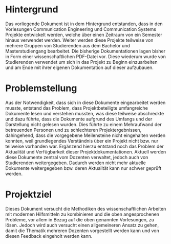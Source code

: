 # Hintergrund

Das vorliegende Dokument ist in dem Hintergrund entstanden, dass in den Vorlesungen Communication Engineering und Communication Systems Projekte entwickelt werden, welche über einen Zeitraum von ein Semester hinaus verwendet werden. Weiter werden diese Projekte teilweise von mehrere Gruppen von Studierenden aus dem Bachelor und Masterstudiengang bearbeitet. Die bisherige Dokumentationen lagen bisher in Form einer wissenschaftlichen PDF-Datei vor. Diese wiederum wurde von Studierenden verwendet um sich in das Projekt zu Beginn einzuarbeiten und am Ende mit ihrer eigenen Dokumentation auf dieser aufzubauen.

# Problemstellung

Aus der Notwendigkeit, dass sich in diese Dokumente eingearbeitet werden musste, entstand das Problem, dass Projektbeteiligte umfangreiche Dokumente lesen und verstehen mussten, was diese teilweise abschreckte und dazu führte, dass die Dokumente aufgrund des Umfangs und der Darstellung nicht gelesen wurden. Dies führte zu einem Mehraufwand der betreuenden Personen und zu schlechteren Projektergebnissen, dahingehend, dass die vorgegebene Meilensteine nicht eingehalten werden konnten, weil grundlegendes Verständnis über ein Projekt nicht bzw. nur teilweise vorhanden war. Ergänzend hierzu entstand noch das Problem der Aktualität und Verfügbarkeit dieser Projektdokumentationen. Aktuell werden diese Dokumente zentral vom Dozenten verwaltet, jedoch auch von Studierenden weitergegeben. Dadurch werden nicht mehr aktuelle Dokumente weitergegeben bzw. deren Aktualität kann nur schwer geprüft werden.


# Projektziel

Dieses Dokument versucht die Methodiken des wissenschaftlichen Arbeiten mit modernen Hilfsmitteln zu kombinieren und die oben angesprochenen Probleme, vor allem in Bezug auf die oben genannten Vorlesungen, zu lösen. Jedoch wird auch versucht einen allgemeineren Ansatz zu gehen, damit die Thematik mehreren Dozenten vorgestellt werden kann und von diesen Feedback eingeholt werden kann.
